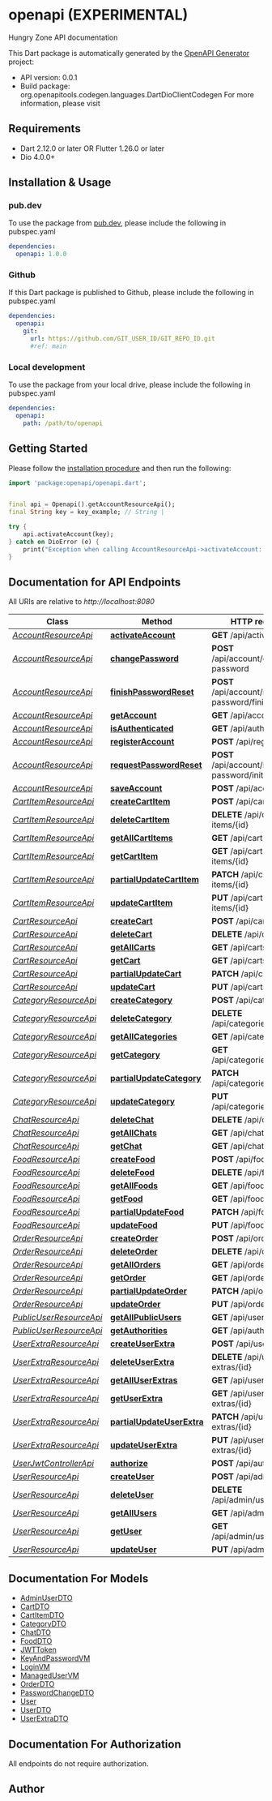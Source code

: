 # openapi (EXPERIMENTAL)
Hungry Zone API documentation

This Dart package is automatically generated by the [OpenAPI Generator](https://openapi-generator.tech) project:

- API version: 0.0.1
- Build package: org.openapitools.codegen.languages.DartDioClientCodegen
For more information, please visit []()

## Requirements

* Dart 2.12.0 or later OR Flutter 1.26.0 or later
* Dio 4.0.0+

## Installation & Usage

### pub.dev
To use the package from [pub.dev](https://pub.dev), please include the following in pubspec.yaml
```yaml
dependencies:
  openapi: 1.0.0
```

### Github
If this Dart package is published to Github, please include the following in pubspec.yaml
```yaml
dependencies:
  openapi:
    git:
      url: https://github.com/GIT_USER_ID/GIT_REPO_ID.git
      #ref: main
```

### Local development
To use the package from your local drive, please include the following in pubspec.yaml
```yaml
dependencies:
  openapi:
    path: /path/to/openapi
```

## Getting Started

Please follow the [installation procedure](#installation--usage) and then run the following:

```dart
import 'package:openapi/openapi.dart';


final api = Openapi().getAccountResourceApi();
final String key = key_example; // String | 

try {
    api.activateAccount(key);
} catch on DioError (e) {
    print("Exception when calling AccountResourceApi->activateAccount: $e\n");
}

```

## Documentation for API Endpoints

All URIs are relative to *http://localhost:8080*

Class | Method | HTTP request | Description
------------ | ------------- | ------------- | -------------
[*AccountResourceApi*](doc\AccountResourceApi.md) | [**activateAccount**](doc\AccountResourceApi.md#activateaccount) | **GET** /api/activate | 
[*AccountResourceApi*](doc\AccountResourceApi.md) | [**changePassword**](doc\AccountResourceApi.md#changepassword) | **POST** /api/account/change-password | 
[*AccountResourceApi*](doc\AccountResourceApi.md) | [**finishPasswordReset**](doc\AccountResourceApi.md#finishpasswordreset) | **POST** /api/account/reset-password/finish | 
[*AccountResourceApi*](doc\AccountResourceApi.md) | [**getAccount**](doc\AccountResourceApi.md#getaccount) | **GET** /api/account | 
[*AccountResourceApi*](doc\AccountResourceApi.md) | [**isAuthenticated**](doc\AccountResourceApi.md#isauthenticated) | **GET** /api/authenticate | 
[*AccountResourceApi*](doc\AccountResourceApi.md) | [**registerAccount**](doc\AccountResourceApi.md#registeraccount) | **POST** /api/register | 
[*AccountResourceApi*](doc\AccountResourceApi.md) | [**requestPasswordReset**](doc\AccountResourceApi.md#requestpasswordreset) | **POST** /api/account/reset-password/init | 
[*AccountResourceApi*](doc\AccountResourceApi.md) | [**saveAccount**](doc\AccountResourceApi.md#saveaccount) | **POST** /api/account | 
[*CartItemResourceApi*](doc\CartItemResourceApi.md) | [**createCartItem**](doc\CartItemResourceApi.md#createcartitem) | **POST** /api/cart-items | 
[*CartItemResourceApi*](doc\CartItemResourceApi.md) | [**deleteCartItem**](doc\CartItemResourceApi.md#deletecartitem) | **DELETE** /api/cart-items/{id} | 
[*CartItemResourceApi*](doc\CartItemResourceApi.md) | [**getAllCartItems**](doc\CartItemResourceApi.md#getallcartitems) | **GET** /api/cart-items | 
[*CartItemResourceApi*](doc\CartItemResourceApi.md) | [**getCartItem**](doc\CartItemResourceApi.md#getcartitem) | **GET** /api/cart-items/{id} | 
[*CartItemResourceApi*](doc\CartItemResourceApi.md) | [**partialUpdateCartItem**](doc\CartItemResourceApi.md#partialupdatecartitem) | **PATCH** /api/cart-items/{id} | 
[*CartItemResourceApi*](doc\CartItemResourceApi.md) | [**updateCartItem**](doc\CartItemResourceApi.md#updatecartitem) | **PUT** /api/cart-items/{id} | 
[*CartResourceApi*](doc\CartResourceApi.md) | [**createCart**](doc\CartResourceApi.md#createcart) | **POST** /api/carts | 
[*CartResourceApi*](doc\CartResourceApi.md) | [**deleteCart**](doc\CartResourceApi.md#deletecart) | **DELETE** /api/carts/{id} | 
[*CartResourceApi*](doc\CartResourceApi.md) | [**getAllCarts**](doc\CartResourceApi.md#getallcarts) | **GET** /api/carts | 
[*CartResourceApi*](doc\CartResourceApi.md) | [**getCart**](doc\CartResourceApi.md#getcart) | **GET** /api/carts/{id} | 
[*CartResourceApi*](doc\CartResourceApi.md) | [**partialUpdateCart**](doc\CartResourceApi.md#partialupdatecart) | **PATCH** /api/carts/{id} | 
[*CartResourceApi*](doc\CartResourceApi.md) | [**updateCart**](doc\CartResourceApi.md#updatecart) | **PUT** /api/carts/{id} | 
[*CategoryResourceApi*](doc\CategoryResourceApi.md) | [**createCategory**](doc\CategoryResourceApi.md#createcategory) | **POST** /api/categories | 
[*CategoryResourceApi*](doc\CategoryResourceApi.md) | [**deleteCategory**](doc\CategoryResourceApi.md#deletecategory) | **DELETE** /api/categories/{id} | 
[*CategoryResourceApi*](doc\CategoryResourceApi.md) | [**getAllCategories**](doc\CategoryResourceApi.md#getallcategories) | **GET** /api/categories | 
[*CategoryResourceApi*](doc\CategoryResourceApi.md) | [**getCategory**](doc\CategoryResourceApi.md#getcategory) | **GET** /api/categories/{id} | 
[*CategoryResourceApi*](doc\CategoryResourceApi.md) | [**partialUpdateCategory**](doc\CategoryResourceApi.md#partialupdatecategory) | **PATCH** /api/categories/{id} | 
[*CategoryResourceApi*](doc\CategoryResourceApi.md) | [**updateCategory**](doc\CategoryResourceApi.md#updatecategory) | **PUT** /api/categories/{id} | 
[*ChatResourceApi*](doc\ChatResourceApi.md) | [**deleteChat**](doc\ChatResourceApi.md#deletechat) | **DELETE** /api/chats/{id} | 
[*ChatResourceApi*](doc\ChatResourceApi.md) | [**getAllChats**](doc\ChatResourceApi.md#getallchats) | **GET** /api/chats | 
[*ChatResourceApi*](doc\ChatResourceApi.md) | [**getChat**](doc\ChatResourceApi.md#getchat) | **GET** /api/chats/{id} | 
[*FoodResourceApi*](doc\FoodResourceApi.md) | [**createFood**](doc\FoodResourceApi.md#createfood) | **POST** /api/foods | 
[*FoodResourceApi*](doc\FoodResourceApi.md) | [**deleteFood**](doc\FoodResourceApi.md#deletefood) | **DELETE** /api/foods/{id} | 
[*FoodResourceApi*](doc\FoodResourceApi.md) | [**getAllFoods**](doc\FoodResourceApi.md#getallfoods) | **GET** /api/foods | 
[*FoodResourceApi*](doc\FoodResourceApi.md) | [**getFood**](doc\FoodResourceApi.md#getfood) | **GET** /api/foods/{id} | 
[*FoodResourceApi*](doc\FoodResourceApi.md) | [**partialUpdateFood**](doc\FoodResourceApi.md#partialupdatefood) | **PATCH** /api/foods/{id} | 
[*FoodResourceApi*](doc\FoodResourceApi.md) | [**updateFood**](doc\FoodResourceApi.md#updatefood) | **PUT** /api/foods/{id} | 
[*OrderResourceApi*](doc\OrderResourceApi.md) | [**createOrder**](doc\OrderResourceApi.md#createorder) | **POST** /api/orders | 
[*OrderResourceApi*](doc\OrderResourceApi.md) | [**deleteOrder**](doc\OrderResourceApi.md#deleteorder) | **DELETE** /api/orders/{id} | 
[*OrderResourceApi*](doc\OrderResourceApi.md) | [**getAllOrders**](doc\OrderResourceApi.md#getallorders) | **GET** /api/orders | 
[*OrderResourceApi*](doc\OrderResourceApi.md) | [**getOrder**](doc\OrderResourceApi.md#getorder) | **GET** /api/orders/{id} | 
[*OrderResourceApi*](doc\OrderResourceApi.md) | [**partialUpdateOrder**](doc\OrderResourceApi.md#partialupdateorder) | **PATCH** /api/orders/{id} | 
[*OrderResourceApi*](doc\OrderResourceApi.md) | [**updateOrder**](doc\OrderResourceApi.md#updateorder) | **PUT** /api/orders/{id} | 
[*PublicUserResourceApi*](doc\PublicUserResourceApi.md) | [**getAllPublicUsers**](doc\PublicUserResourceApi.md#getallpublicusers) | **GET** /api/users | 
[*PublicUserResourceApi*](doc\PublicUserResourceApi.md) | [**getAuthorities**](doc\PublicUserResourceApi.md#getauthorities) | **GET** /api/authorities | 
[*UserExtraResourceApi*](doc\UserExtraResourceApi.md) | [**createUserExtra**](doc\UserExtraResourceApi.md#createuserextra) | **POST** /api/user-extras | 
[*UserExtraResourceApi*](doc\UserExtraResourceApi.md) | [**deleteUserExtra**](doc\UserExtraResourceApi.md#deleteuserextra) | **DELETE** /api/user-extras/{id} | 
[*UserExtraResourceApi*](doc\UserExtraResourceApi.md) | [**getAllUserExtras**](doc\UserExtraResourceApi.md#getalluserextras) | **GET** /api/user-extras | 
[*UserExtraResourceApi*](doc\UserExtraResourceApi.md) | [**getUserExtra**](doc\UserExtraResourceApi.md#getuserextra) | **GET** /api/user-extras/{id} | 
[*UserExtraResourceApi*](doc\UserExtraResourceApi.md) | [**partialUpdateUserExtra**](doc\UserExtraResourceApi.md#partialupdateuserextra) | **PATCH** /api/user-extras/{id} | 
[*UserExtraResourceApi*](doc\UserExtraResourceApi.md) | [**updateUserExtra**](doc\UserExtraResourceApi.md#updateuserextra) | **PUT** /api/user-extras/{id} | 
[*UserJwtControllerApi*](doc\UserJwtControllerApi.md) | [**authorize**](doc\UserJwtControllerApi.md#authorize) | **POST** /api/authenticate | 
[*UserResourceApi*](doc\UserResourceApi.md) | [**createUser**](doc\UserResourceApi.md#createuser) | **POST** /api/admin/users | 
[*UserResourceApi*](doc\UserResourceApi.md) | [**deleteUser**](doc\UserResourceApi.md#deleteuser) | **DELETE** /api/admin/users/{login} | 
[*UserResourceApi*](doc\UserResourceApi.md) | [**getAllUsers**](doc\UserResourceApi.md#getallusers) | **GET** /api/admin/users | 
[*UserResourceApi*](doc\UserResourceApi.md) | [**getUser**](doc\UserResourceApi.md#getuser) | **GET** /api/admin/users/{login} | 
[*UserResourceApi*](doc\UserResourceApi.md) | [**updateUser**](doc\UserResourceApi.md#updateuser) | **PUT** /api/admin/users | 


## Documentation For Models

 - [AdminUserDTO](doc\AdminUserDTO.md)
 - [CartDTO](doc\CartDTO.md)
 - [CartItemDTO](doc\CartItemDTO.md)
 - [CategoryDTO](doc\CategoryDTO.md)
 - [ChatDTO](doc\ChatDTO.md)
 - [FoodDTO](doc\FoodDTO.md)
 - [JWTToken](doc\JWTToken.md)
 - [KeyAndPasswordVM](doc\KeyAndPasswordVM.md)
 - [LoginVM](doc\LoginVM.md)
 - [ManagedUserVM](doc\ManagedUserVM.md)
 - [OrderDTO](doc\OrderDTO.md)
 - [PasswordChangeDTO](doc\PasswordChangeDTO.md)
 - [User](doc\User.md)
 - [UserDTO](doc\UserDTO.md)
 - [UserExtraDTO](doc\UserExtraDTO.md)


## Documentation For Authorization

 All endpoints do not require authorization.


## Author



